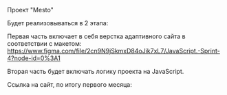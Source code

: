 Проект "Mesto"

Будет реализовываться в 2 этапа: 

Первая часть включает в себя верстка адаптивного сайта в соответствии с макетом: https://www.figma.com/file/2cn9N9jSkmxD84oJik7xL7/JavaScript.-Sprint-4?node-id=0%3A1

Вторая часть будет включать логику проекта на JavaScript.

Ссылка на сайт, по итогу первого месяца: 